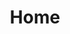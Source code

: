 ---
layout: home
title: Home
nav_order: 1
description: "Just the Docs is a responsive Jekyll theme with built-in search that is easily customizable and hosted on GitHub Pages."
permalink: /
---